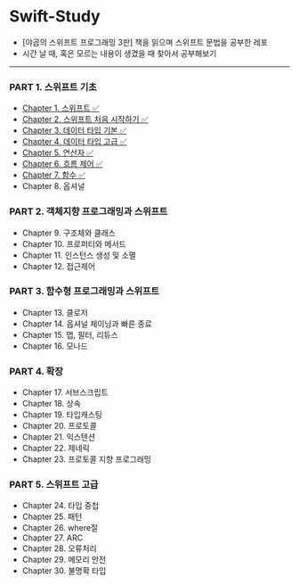 # **Swift-Study**
- [야곰의 스위프트 프로그래밍 3판] 책을 읽으며 스위프트 문법을 공부한 레포
- 시간 날 때, 혹은 모르는 내용이 생겼을 때 찾아서 공부해보기
----

### **PART 1. 스위프트 기초**
- [Chapter 1. 스위프트 ✅](https://github.com/kybeen/Swift-Study/blob/main/Chapter1/Chapter1.md)
- [Chapter 2. 스위프트 처음 시작하기 ✅](https://github.com/kybeen/Swift-Study/blob/main/Chapter2/Chapter2.md)
- [Chapter 3. 데이터 타입 기본 ✅](https://github.com/kybeen/Swift-Study/blob/main/Chapter3/Chapter3.md)
- [Chapter 4. 데이터 타입 고급 ✅](https://github.com/kybeen/Swift-Study/blob/main/Chapter4/Chapter4.md)
- [Chapter 5. 연산자 ✅](https://github.com/kybeen/Swift-Study/blob/main/Chapter5/Chapter5.md)
- [Chapter 6. 흐름 제어 ✅](https://github.com/kybeen/Swift-Study/blob/main/Chapter6/Chapter6.md)
- [Chapter 7. 함수 ✅](https://github.com/kybeen/Swift-Study/blob/main/Chapter7/Chapter7.md)
- Chapter 8. 옵셔널

### **PART 2. 객체지향 프로그래밍과 스위프트**
- Chapter 9. 구조체와 클래스
- Chapter 10. 프로퍼티와 메서드
- Chapter 11. 인스턴스 생성 및 소멸
- Chapter 12. 접근제어

### **PART 3. 함수형 프로그래밍과 스위프트**
- Chapter 13. 클로저
- Chapter 14. 옵셔널 체이닝과 빠른 종료
- Chapter 15. 맵, 필터, 리듀스
- Chapter 16. 모나드

### **PART 4. 확장**
- Chapter 17. 서브스크립트
- Chapter 18. 상속
- Chapter 19. 타입캐스팅
- Chapter 20. 프로토콜
- Chapter 21. 익스텐션
- Chapter 22. 제네릭
- Chapter 23. 프로토콜 지향 프로그래밍

### **PART 5. 스위프트 고급**
- Chapter 24. 타입 중첩
- Chapter 25. 패턴
- Chapter 26. where절
- Chapter 27. ARC
- Chapter 28. 오류처리
- Chapter 29. 메모리 안전
- Chapter 30. 불명확 타입